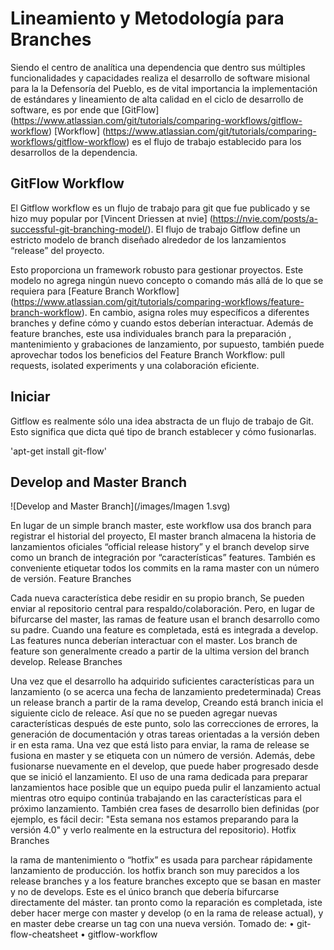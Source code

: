 #	Lineamiento y Metodología para Branches

Siendo el centro de analítica una dependencia que dentro sus múltiples funcionalidades y capacidades realiza el desarrollo de software misional para la la Defensoría del Pueblo, es de vital importancia la implementación de estándares y lineamiento de alta calidad en el ciclo de desarrollo de software, es por ende que [GitFlow] (https://www.atlassian.com/git/tutorials/comparing-workflows/gitflow-workflow) [Workflow] (https://www.atlassian.com/git/tutorials/comparing-workflows/gitflow-workflow) es el flujo de trabajo establecido para los desarrollos de la dependencia.

## GitFlow Workflow
El Gitflow workflow es un flujo de trabajo para git que fue publicado y se hizo muy popular por  [Vincent Driessen at nvie] (https://nvie.com/posts/a-successful-git-branching-model/). El flujo de trabajo Gitflow define un estricto modelo de branch diseñado alrededor de los lanzamientos “release” del proyecto.

Esto proporciona un framework robusto para gestionar proyectos. Este modelo no agrega ningún nuevo concepto o comando más allá de lo que se requiera para [Feature Branch Workflow] (https://www.atlassian.com/git/tutorials/comparing-workflows/feature-branch-workflow). En cambio, asigna roles muy específicos a diferentes branches y define cómo y cuando estos deberían interactuar. Además de feature branches, este usa individuales branch para la preparación , mantenimiento y grabaciones de lanzamiento, por supuesto, también puede aprovechar 	todos los beneficios del Feature Branch Workflow: pull requests, isolated experiments y una colaboración eficiente.

## Iniciar
Gitflow es realmente sólo una idea abstracta de un flujo de trabajo de Git. Esto significa que dicta qué tipo de branch establecer y cómo fusionarlas.

'apt-get install git-flow'

## Develop and Master Branch

![Develop and Master Branch](/images/Imagen 1.svg)

En lugar de un simple branch master, este workflow usa dos branch para registrar el historial del proyecto, El master branch almacena la historia de lanzamientos oficiales “official release history” y el branch develop sirve como un branch de integración por “características” features. También es conveniente etiquetar todos los commits en la rama master con un número de versión.
Feature Branches

Cada nueva característica debe residir en su propio branch, Se pueden enviar al repositorio central para respaldo/colaboración. Pero, en lugar de bifurcarse del master, las ramas de feature usan el branch desarrollo como su padre. Cuando una feature es completada, está es integrada a develop. Las features nunca deberían interactuar con el master. Los branch de feature son generalmente creado a partir de la ultima version del branch develop.
Release Branches

Una vez que el desarrollo ha adquirido suficientes características para un lanzamiento (o se acerca una fecha de lanzamiento predeterminada) Creas un release branch a partir de la rama develop, Creando está branch inicia el siguiente ciclo de releace. Así que no se pueden agregar nuevas características después de este punto, solo las correcciones de errores, la generación de documentación y otras tareas orientadas a la versión deben ir en esta rama. Una vez que está listo para enviar, la rama de release se fusiona en master y se etiqueta con un número de versión. Además, debe fusionarse nuevamente en el develop, que puede haber progresado desde que se inició el lanzamiento.
El uso de una rama dedicada para preparar lanzamientos hace posible que un equipo pueda pulir el lanzamiento actual mientras otro equipo continúa trabajando en las características para el próximo lanzamiento. También crea fases de desarrollo bien definidas (por ejemplo, es fácil decir: "Esta semana nos estamos preparando para la versión 4.0" y verlo realmente en la estructura del repositorio).
Hotfix Branches

la rama de mantenimiento o “hotfix” es usada para parchear rápidamente lanzamiento de producción. los hotfix branch son muy parecidos a los release branches y a los feature branches excepto que se basan en master y no de develops. Este es el único branch que debería bifurcarse directamente del máster. tan pronto como la reparación es completada, iste deber hacer merge con master y develop (o en la rama de release actual), y en master debe crearse un tag con una nueva versión.
Tomado de:
•	git-flow-cheatsheet
•	gitflow-workflow
